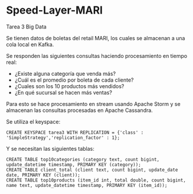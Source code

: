 # Speed-Layer-MARI
Tarea 3 Big Data

Se tienen datos de boletas del retail MARI, los cuales se almacenan a una cola local en Kafka.

Se responden las siguientes consultas haciendo procesamiento en tiempo real:
- ¿Existe alguna categoría que venda más?
- ¿Cuál es el promedio por boleta de cada cliente?
- ¿Cuales son los 10 productos más vendidos?
- ¿En qué sucursal se hacen más ventas?

Para esto se hace procesamiento en stream usando Apache Storm y se almacenan las consultas procesadas en Apache Cassandra.

Se utiliza el keyspace:
```
CREATE KEYSPACE tarea3 WITH REPLICATION = {'class' : 'SimpleStrategy','replication_factor' : 1};
```

Y se necesitan las siguientes tablas:
```
CREATE TABLE top10categories (category text, count bigint, update_datetime timestamp, PRIMARY KEY (category));
CREATE TABLE client_total (client text, count bigint, update_date date, PRIMARY KEY (client));
CREATE TABLE top10products (item_id int, total double, count bigint, name text, update_datetime timestamp, PRIMARY KEY (item_id));
```
